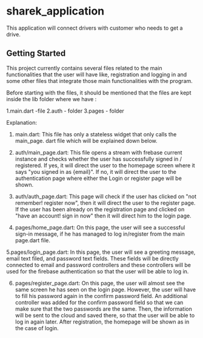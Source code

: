 # sharek_application

This application will connect drivers with customer who needs to get a drive.

## Getting Started

This project currently  contains several files related to the main functionalities that the user will have like, registration 
and logging in and some other files that integrate those main functionalities with the program.

Before starting with the files, it should be mentioned that the files are kept inside the lib folder where we have :

1.main.dart -file
2.auth - folder
3.pages - folder

Explanation:

1. main.dart:
 This file has only a stateless widget that only calls the main_page. dart file which will be explained down below.

2. auth/main_page.dart:
This file opens a stream with frebase current instance and checks whether the user has successfully signed in / registered. If yes, it will direct the user to the homepage 
screen where it says "you signed in as {email}". If no, it will direct the user to the authentication page where either the Login or register page will be shown.


3. auth/auth_page.dart:
This page will check if the user has clicked on "not remember! register now", then it will direct the user to the register page. If the user has been already on the registration page and clicked
on "have an account! sign in now" then it will direct him to the login page.	

4. pages/home_page.dart:
On this page, the user will see a successful sign-in message, if he has managed to log in/register from the main page.dart file.

5.pages/login_page.dart:
In this page, the user will see a greeting message, email text filed, and password text fields. These fields will be directly connected to email and password controllers and these controllers will
be used for the firebase authentication so that the user will be able to log in.

6. pages/register_page.dart:
On this page, the user will almost see the same screen he has seen on the login page. However, the user will have to fill his password again in the confirm password field. An additional controller was added for
the confirm password field so that we can make sure that the two passwords are the same. Then, the information will be sent to the cloud and saved there, so that the user will be able to log in again later.
After registration, the homepage will be shown as in the case of login.  

